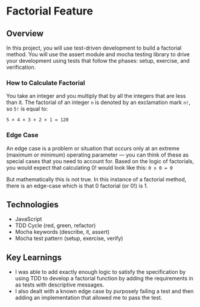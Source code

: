 # Factorial Feature

## Overview
In this project, you will use test-driven development to build a factorial method. You will use the assert module and mocha testing library to drive your development using tests that follow the phases: setup, exercise, and verification.

### How to Calculate Factorial 
You take an integer and you multiply that by all the integers that are less than it.
The factorial of an integer `n` is denoted by an exclamation mark `n!`, so `5!` is equal to:

 `5 × 4 × 3 × 2 × 1 = 120`
 
### Edge Case
An edge case is a problem or situation that occurs only at an extreme (maximum or minimum) operating parameter — you can think of these as special cases that you need to account for. Based on the logic of factorials, you would expect that calculating 0! would look like this:
`0 x 0 = 0`

But mathematically this is not true. In this instance of a factorial method, there is an edge-case which is that 0 factorial (or 0!) is 1.

## Technologies 
+ JavaScript
+ TDD Cycle (red, green, refactor)
+ Mocha keywords (describe, it, assert)
+ Mocha test pattern (setup, exercise, verify)

## Key Learnings
+ I was able to add exactly enough logic to satisfy the specification by using TDD to develop a factorial function by adding the requirements in as tests with descriptive messages. 
+ I also dealt with a known edge case by purposely failing a test and then adding an implementation that allowed me to pass the test.
